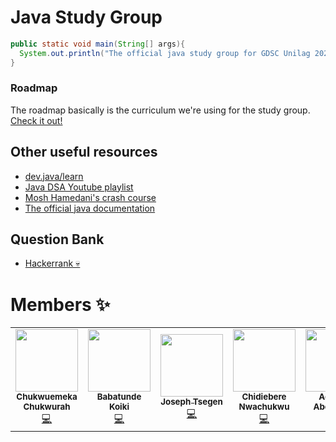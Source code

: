 # Java Study Group

```java
public static void main(String[] args){
  System.out.println("The official java study group for GDSC Unilag 2022/23 session")
}
```

### Roadmap

The roadmap basically is the curriculum we're using for the study group. [Check it out!](https://roadmap.sh/java)

## Other useful resources

- [dev.java/learn](https://dev.java/learn/)
- [Java DSA Youtube playlist](https://www.youtube.com/watch?v=rZ41y93P2Qo&list=PL9gnSGHSqcnr_DxHsP7AW9ftq0AtAyYqJ)
- [Mosh Hamedani's crash course](https://youtu.be/eIrMbAQSU34)
- [The official java documentation](https://docs.oracle.com/en/java/)

## Question Bank

- [Hackerrank 💀](https://www.hackerrank.com/domains/java)

# Members ✨

<table>
  <tr>
    <td align="center"><a href="https://amplication.com/"><img src="https://lh3.googleusercontent.com/a-/ACNPEu9vxASA6j4-h3EJe2JXUBy3FVJY2clUrfh7-wq7Kw=s192-c-mo" width="100px;" alt=""/><br /><sub><b>Chukwuemeka Chukwurah</b></sub></a><br /><a href="https://github.com/onebridgesoftware/fort/commits?author=emmanuerl" title="Code">💻</a></td>
    </td>
    <td align="center"><a href="https://github.com/Babatunde13"><img src="https://lh3.googleusercontent.com/a-/ACNPEu_7b--WHU-J-pgKtK3_FWG0o__D3GOg9cYFrqeetYc=s192-c-mo" width="100px;" alt=""/><br /><sub><b>Babatunde Koiki</b></sub></a><br /><a href="https://github.com/Babatunde13" title="Code">💻</a></td>
    </td>
    <td align="center"><a href="https://amplication.com/"><img src="https://lh3.googleusercontent.com/pw/AL9nZEVhfMJvh9lmjYPR8B-_ETVCMpbULzPl-bpmnwnsH5emTNU1gkYScSNRLcUzPf2I0M-AQLVlXSpXe6rcrbYPR-fXC2Q4OvrtOb-UMskrR1k5Ft5FCUhF2w7STshh89of-_IYGDg17h0aihio3dBq9F77=w779-h832-no?authuser=0" width="100px;" alt=""/><br /><sub><b>Joseph Tsegen</b></sub></a><br /><a href="https://github.com/onebridgesoftware/fort/commits?author=Xavier577" title="Code">💻</a></td>
    </td>
    <td align="center"><a href="https://github.com/chidi-godwin/"><img src="https://lh3.googleusercontent.com/pw/AL9nZEV-Mc-hyQe-dbtOEKCfto7ZeZC71zwfmkDuAK7uWyRZg_a4X6QbxkHP54YspS4YtxiZBqfdFyyDhlFbSpz9hxmVsAlVjZa_ydVGSD0eGmT-jGUVF_ZwfgpgfzHbSSLpk1iIjYKBDhYPiC1Dqw3_Q5u_=w449-h337-no?authuser=0" width="100px;" alt=""/><br /><sub><b>Chidiebere Nwachukwu</b></sub></a><br /><a href="https://github.com/chidi-godwin" title="Code">💻</a></td>
    </td>
    <td align="center"><a href="https://github.com/abdulbaqisky/"><img src="https://lh3.googleusercontent.com/pw/AL9nZEXFggPyjdXBxHJ66yYD142isRGnnfwFAMSsNwrqQFqqeOTlr57DH4Hrf9fV8gnZPRGVD43PzX_A8w5nmmCvPK87e6en2-XzeioT8VxysOWmZEvMPxooDIXlCS8vNRI3z2g049rfslDAFtm1feGG3i99Ag=s400-no?authuser=0" width="100px;" alt=""/><br /><sub><b>Adekomi AbdulBaaqi</b></sub></a><br /><a href="https://github.com/abdulbaqisky" title="Code">💻</a></td>
    </td>
  </tr>
</table>
